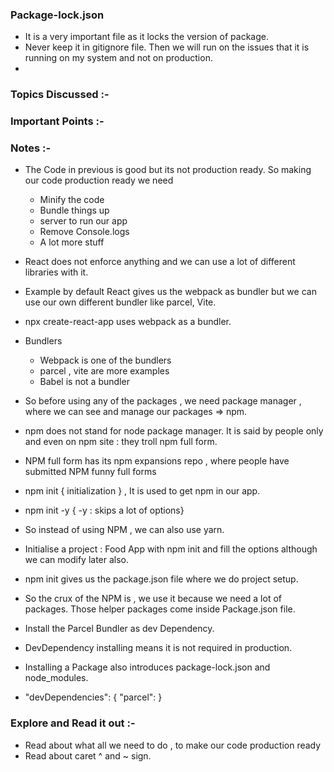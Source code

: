 ### Package-lock.json

- It is a very important file as it locks the version of package.
- Never keep it in gitignore file. Then we will run on the issues that it is running on my system and not on production.
-

### Topics Discussed :-

### Important Points :-

### Notes :-

- The Code in previous is good but its not production ready. So making our code production ready we need

  - Minify the code
  - Bundle things up
  - server to run our app
  - Remove Console.logs
  - A lot more stuff

- React does not enforce anything and we can use a lot of different libraries with it.
- Example by default React gives us the webpack as bundler but we can use our own different bundler like parcel, Vite.
- npx create-react-app uses webpack as a bundler.
- Bundlers

  - Webpack is one of the bundlers
  - parcel , vite are more examples
  - Babel is not a bundler

- So before using any of the packages , we need package manager , where we can see and manage our packages => npm.
- npm does not stand for node package manager. It is said by people only and even on npm site : they troll npm full form.
- NPM full form has its npm expansions repo , where people have submitted NPM funny full forms
- npm init { initialization } , It is used to get npm in our app.
- npm init -y { -y : skips a lot of options}
- So instead of using NPM , we can also use yarn.

- Initialise a project : Food App with npm init and fill the options although we can modify later also.
- npm init gives us the package.json file where we do project setup.

- So the crux of the NPM is , we use it because we need a lot of packages. Those helper packages come inside Package.json file.
- Install the Parcel Bundler as dev Dependency.
- DevDependency installing means it is not required in production.
- Installing a Package also introduces package-lock.json and node_modules.

- "devDependencies": {
  "parcel":
  }

### Explore and Read it out :-

- Read about what all we need to do , to make our code production ready
- Read about caret ^ and ~ sign.
